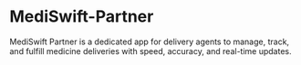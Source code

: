 # MediSwift-Partner
MediSwift Partner is a dedicated app for delivery agents to manage, track, and fulfill medicine deliveries with speed, accuracy, and real-time updates. 
